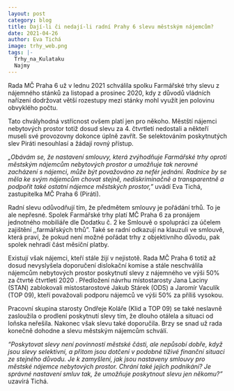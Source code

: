 ```yaml
---
layout: post
category: blog
title: Dají-li či nedají-li radní Prahy 6 slevu městským nájemcům?
date: 2021-04-26
author: Eva Tichá
image: trhy_web.png
tags: |-
  Trhy_na_Kulataku
  Najmy
---
```

Rada MČ Praha 6 už v lednu 2021 schválila spolku Farmářské trhy slevu z nájemného stánků za listopad a prosinec 2020, kdy z důvodů vládních nařízení dodržovat větší rozestupy mezi stánky mohl využít jen polovinu obvyklého počtu. 

Tato chvályhodná vstřícnost ovšem platí jen pro někoho. Městští nájemci nebytových prostor totiž dosud slevu za 4. čtvrtletí nedostali a někteří museli své provozovny dokonce úplně zavřít. Se selektováním poskytnutých slev Piráti nesouhlasí a žádají rovný přístup.

*„Obávám se, že nastavení smlouvy, která zvýhodňuje Farmářské trhy oproti městským nájemcům nebytových prostor a umožňuje tak nerovné zacházení s nájemci, může být považováno za nefér jednání. Radnice by se měla ke svým nájemcům chovat stejně, nediskriminačně a transparentně a podpořit také ostatní nájemce městských prostor,”* uvádí Eva Tichá, zastupitelka MČ Praha 6 (Piráti).

Radní slevu odůvodňují tím, že předmětem smlouvy je pořádání trhů. To je ale nepřesné.   Spolek Farmářské trhy platí MČ Praha 6 za pronájem jednotného mobiliáře dle Dodatku č. 2 ke Smlouvě o spolupráci za účelem zajištění ,,farmářských trhů”. Také se radní odkazují na klauzuli ve smlouvě, která praví, že pokud není možné pořádat trhy z objektivního důvodu, pak spolek nehradí část měsíční platby. 

Existují však nájemci, kteří stále žijí v nejistotě. Rada MČ Praha 6 totiž až dosud nevyslyšela doporučení dislokační komise a stále neschválila nájemcům nebytových prostor poskytnutí slevy z nájemného ve výši 50% za čtvrté čtvrtletí 2020 . Předložení návrhu místostarosty Jana Laciny (STAN) zablokovali místostarostové Jakub Stárek (ODS) a Jaromír Vaculík (TOP 09), kteří považovali podporu nájemců ve výši 50% za příliš vysokou. 

Pracovní skupina starosty Ondřeje Koláře (Klid a TOP 09) se také neslavně zasloužila o prodlení poskytnutí slevy tím, že dlouho otálela a situaci od loňska neřešila. Nakonec však slevu také doporučila. Brzy se snad už rada konečně dohodne a slevu městským nájemcům schválí.

*“Poskytovat slevy není povinností městské části, ale nepůsobí dobře, když jsou slevy selektivní, a přitom jsou dotčení v podobné tíživé finanční situaci ze stejného důvodu. Je k zamyšlení, jak jsou nastaveny smlouvy pro městské nájemce nebytových prostor. Chrání také jejich podnikání? Je správné nastavení smluv tak, že umožňuje poskytnout slevu jen někomu?”* uzavírá Tichá.
